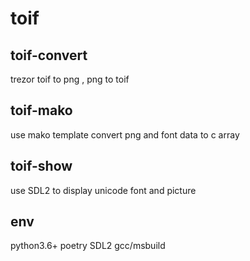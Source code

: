 # toif
## toif-convert
trezor toif to png , png to toif
## toif-mako
use mako template convert png and font data to c array
## toif-show
use SDL2 to display unicode font and picture

## env
python3.6+
poetry
SDL2
gcc/msbuild
